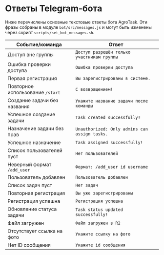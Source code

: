 <!-- Назначение файла: список сообщений, которые бот отправляет в ответ на команды. -->
# Ответы Telegram-бота

Ниже перечислены основные текстовые ответы бота AgroTask. Эти фразы собраны в модуле `bot/src/messages.js` и могут быть изменены через скрипт `scripts/set_bot_messages.sh`.

| Событие/команда | Ответ |
|-----------------|-------|
| Доступ вне группы | `Доступ разрешён только участникам группы` |
| Ошибка проверки доступа | `Ошибка проверки доступа` |
| Первая регистрация | `Вы зарегистрированы в системе.` |
| Повторное использование `/start` | `С возвращением!` |
| Создание задачи без названия | `Укажите название задачи после команды` |
| Успешное создание задачи | `Task created successfully!` |
| Назначение задачи без прав | `Unauthorized: Only admins can assign tasks.` |
| Успешное назначение | `Task assigned successfully!` |
| Список пользователей пуст | `Нет пользователей` |
| Неверный формат `/add_user` | `Формат: /add_user id username` |
| Пользователь добавлен | `Пользователь добавлен` |
| Список задач пуст | `Нет задач` |
| Повторная регистрация | `Вы уже зарегистрированы` |
| Регистрация успешна | `Регистрация успешна` |
| Обновление статуса задачи | `Task status updated successfully!` |
| Файл загружен | `Файл загружен в R2` |
| Отсутствует ссылка на фото | `Укажите ссылку на фото` |
| Нет ID сообщения | `Укажите id сообщения` |

